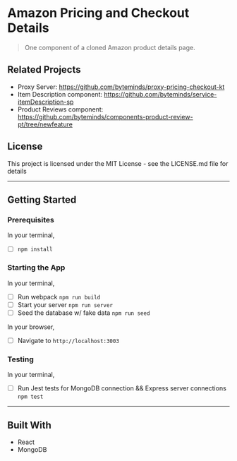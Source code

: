 # Amazon Pricing and Checkout Details

> One component of a cloned Amazon product details page.

## Related Projects

  - Proxy Server: https://github.com/byteminds/proxy-pricing-checkout-kt
  - Item Description component: https://github.com/byteminds/service-itemDescription-sp
  - Product Reviews component: https://github.com/byteminds/components-product-review-pt/tree/newfeature

## License
This project is licensed under the MIT License - see the LICENSE.md file for details

---

## Getting Started

### Prerequisites
In your terminal,
- [ ] `npm install`

### Starting the App
In your terminal,
- [ ] Run webpack `npm run build`
- [ ] Start your server `npm run server`
- [ ] Seed the database w/ fake data `npm run seed`

In your browser,
- [ ] Navigate to `http://localhost:3003`

### Testing
In your terminal,
- [ ] Run Jest tests for MongoDB connection && Express server connections `npm test`

---

## Built With
- React
- MongoDB
